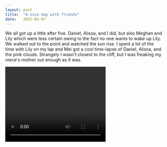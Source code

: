 ```yaml
---
layout: post
title:  "A nice day with friends"
date:   2022-05-07
---
```


We all got up a little after five. Daniel, Alissa, and I did, but also Meghan
and Lily which were less certain owing to the fact no one wants to wake up Lily.
We walked out to the point and watched the sun rise. I spent a lot of the time
with Lily on my lap and Mei got a cool time-lapse of Daniel, Alissa, and the
pink clouds. Strangely I wasn't closest to the cliff, but I was freaking my
niece's mother out enough as it was.

<video width="320" height="240" controls>
  <source src="{{site.baseurl}}/assets/daniel-and-alissa-and-the-sun.mov" type="video/h264" />
</video>